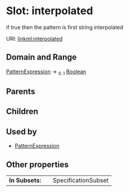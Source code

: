 
# Slot: interpolated

if true then the pattern is first string interpolated

URI: [linkml:interpolated](https://w3id.org/linkml/interpolated)


## Domain and Range

[PatternExpression](PatternExpression.md) &#8594;  <sub>0..1</sub> [Boolean](types/Boolean.md)

## Parents


## Children


## Used by

 * [PatternExpression](PatternExpression.md)

## Other properties

|  |  |  |
| --- | --- | --- |
| **In Subsets:** | | SpecificationSubset |